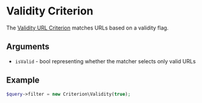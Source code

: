 # Validity Criterion

The [Validity URL Criterion](../../api/php_api/php_api_reference/classes/Ibexa-Contracts-Core-Repository-Values-URL-Query-Criterion-Validity.html) matches URLs based on a validity flag.

## Arguments

- `isValid` - bool representing whether the matcher selects only valid URLs

## Example

```php
$query->filter = new Criterion\Validity(true);
```
